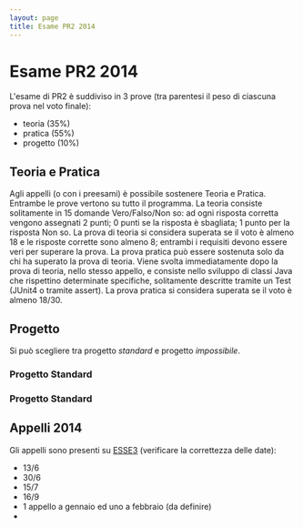 ```yaml
---
layout: page
title: Esame PR2 2014
---
```


Esame PR2 2014
=================

L'esame di PR2 è suddiviso in 3 prove (tra parentesi il peso di ciascuna prova nel voto finale):
 - teoria (35%)
 - pratica (55%)
 - progetto (10%)

Teoria e Pratica
----------------
Agli appelli (o con i preesami) è possibile sostenere Teoria e Pratica. Entrambe le prove vertono su tutto il programma.
La teoria consiste solitamente in 15 domande Vero/Falso/Non so: ad ogni risposta corretta vengono assegnati 2 punti; 0 punti se la risposta è sbagliata; 1 punto per la risposta Non so.
La prova di teoria si considera superata se il voto è almeno 18 e le risposte corrette sono almeno 8; entrambi i requisiti devono essere veri per superare la prova.
La prova pratica può essere sostenuta solo da chi ha superato la prova di teoria. Viene svolta immediatamente dopo la prova di teoria, nello stesso appello, e consiste nello sviluppo di classi Java che rispettino determinate specifiche, solitamente descritte tramite un Test (JUnit4 o tramite assert).
La prova pratica si considera superata se il voto è almeno 18/30.

Progetto
--------
Si può scegliere tra progetto _standard_ e progetto _impossibile_.

### Progetto Standard




### Progetto Standard



Appelli 2014
--------
Gli appelli sono presenti su [ESSE3](https://webstudenti.unica.it/) (verificare la correttezza delle date):

 - 13/6
 - 30/6
 - 15/7
 - 16/9
 - 1 appello a gennaio ed uno a febbraio (da definire)
 - 
 
